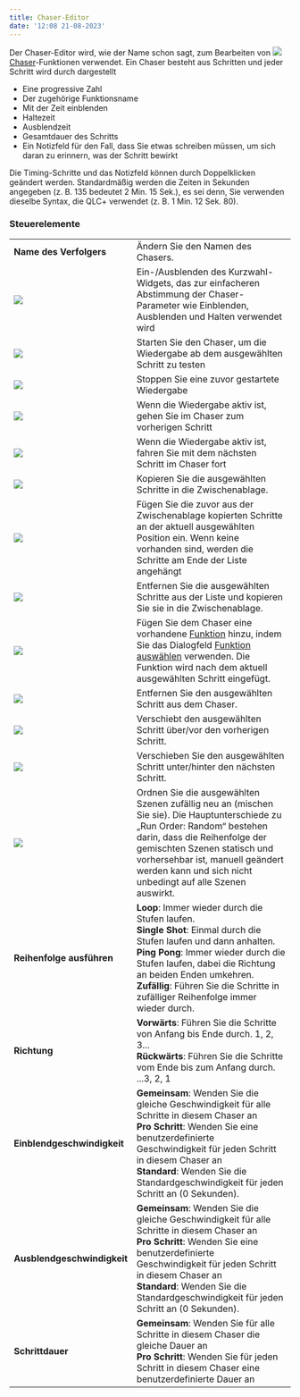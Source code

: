 ```yaml
---
title: Chaser-Editor
date: '12:08 21-08-2023'
---
```


Der Chaser-Editor wird, wie der Name schon sagt, zum Bearbeiten von ![](/basics/chaser.png) [Chaser](/basics/glossary-and-concepts#chaser)-Funktionen verwendet.
Ein Chaser besteht aus Schritten und jeder Schritt wird durch dargestellt

* Eine progressive Zahl
* Der zugehörige Funktionsname
* Mit der Zeit einblenden
* Haltezeit
* Ausblendzeit
* Gesamtdauer des Schritts
* Ein Notizfeld für den Fall, dass Sie etwas schreiben müssen, um sich daran zu erinnern, was der Schritt bewirkt

Die Timing-Schritte und das Notizfeld können durch Doppelklicken geändert werden. Standardmäßig werden die Zeiten in Sekunden angegeben (z. B. 135 bedeutet 2 Min. 15 Sek.), es sei denn, Sie verwenden dieselbe Syntax, die QLC+ verwendet (z. B. 1 Min. 12 Sek. 80).

### Steuerelemente

|     |     |
| --- | --- |
| **Name des Verfolgers** | Ändern Sie den Namen des Chasers. |
| ![](/basics/speed.png) | Ein-/Ausblenden des Kurzwahl-Widgets, das zur einfacheren Abstimmung der Chaser-Parameter wie Einblenden, Ausblenden und Halten verwendet wird |
| ![](/basics/player_play.png) | Starten Sie den Chaser, um die Wiedergabe ab dem ausgewählten Schritt zu testen |
| ![](/basics/player_stop.png) | Stoppen Sie eine zuvor gestartete Wiedergabe |
| ![](/basics/back.png) | Wenn die Wiedergabe aktiv ist, gehen Sie im Chaser zum vorherigen Schritt |
| ![](/basics/forward.png) | Wenn die Wiedergabe aktiv ist, fahren Sie mit dem nächsten Schritt im Chaser fort |
| ![](/basics/editcopy.png) | Kopieren Sie die ausgewählten Schritte in die Zwischenablage. |
| ![](/basics/editpaste.png) | Fügen Sie die zuvor aus der Zwischenablage kopierten Schritte an der aktuell ausgewählten Position ein. Wenn keine vorhanden sind, werden die Schritte am Ende der Liste angehängt |
| ![](/basics/editcut.png) | Entfernen Sie die ausgewählten Schritte aus der Liste und kopieren Sie sie in die Zwischenablage. |
| ![](/basics/edit_add.png) | Fügen Sie dem Chaser eine vorhandene [Funktion](/basics/glossary-and-concepts#funktionen) hinzu, indem Sie das Dialogfeld [Funktion auswählen](../function-selection) verwenden. Die Funktion wird nach dem aktuell ausgewählten Schritt eingefügt. |
| ![](/basics/edit_remove.png) | Entfernen Sie den ausgewählten Schritt aus dem Chaser. |
| ![](/basics/up.png) | Verschiebt den ausgewählten Schritt über/vor den vorherigen Schritt. |
| ![](/basics/down.png) | Verschieben Sie den ausgewählten Schritt unter/hinter den nächsten Schritt. |
| ![](/basics/random.png) | Ordnen Sie die ausgewählten Szenen zufällig neu an (mischen Sie sie). Die Hauptunterschiede zu „Run Order: Random“ bestehen darin, dass die Reihenfolge der gemischten Szenen statisch und vorhersehbar ist, manuell geändert werden kann und sich nicht unbedingt auf alle Szenen auswirkt. |
| **Reihenfolge ausführen** | **Loop**: Immer wieder durch die Stufen laufen.<br>**Single Shot**: Einmal durch die Stufen laufen und dann anhalten.<br>**Ping Pong**: Immer wieder durch die Stufen laufen, dabei die Richtung an beiden Enden umkehren. <br>**Zufällig**: Führen Sie die Schritte in zufälliger Reihenfolge immer wieder durch. |
| **Richtung** | **Vorwärts**: Führen Sie die Schritte von Anfang bis Ende durch. 1, 2, 3...<br>**Rückwärts**: Führen Sie die Schritte vom Ende bis zum Anfang durch. ...3, 2, 1 |
| **Einblendgeschwindigkeit** | **Gemeinsam**: Wenden Sie die gleiche Geschwindigkeit für alle Schritte in diesem Chaser an<br>**Pro Schritt**: Wenden Sie eine benutzerdefinierte Geschwindigkeit für jeden Schritt in diesem Chaser an<br>**Standard**: Wenden Sie die Standardgeschwindigkeit für jeden Schritt an (0 Sekunden). |
| **Ausblendgeschwindigkeit** | **Gemeinsam**: Wenden Sie die gleiche Geschwindigkeit für alle Schritte in diesem Chaser an<br>**Pro Schritt**: Wenden Sie eine benutzerdefinierte Geschwindigkeit für jeden Schritt in diesem Chaser an<br>**Standard**: Wenden Sie die Standardgeschwindigkeit für jeden Schritt an (0 Sekunden). |
| **Schrittdauer** | **Gemeinsam**: Wenden Sie für alle Schritte in diesem Chaser die gleiche Dauer an<br>**Pro Schritt**: Wenden Sie für jeden Schritt in diesem Chaser eine benutzerdefinierte Dauer an |